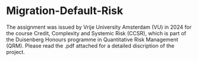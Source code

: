 # Migration-Default-Risk
The assignment was issued by Vrije University Amsterdam (VU) in 2024 for the course Credit, Complexity and Systemic Risk (CCSR), which is part of the Duisenberg Honours programme in Quantitative Risk Management (QRM). Please read the .pdf attached for a detailed discription of the project.
